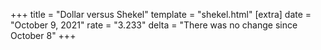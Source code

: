 +++
title = "Dollar versus Shekel"
template = "shekel.html"
[extra]
date = "October  9, 2021"
rate = "3.233"
delta = "There was no change since October  8"
+++
